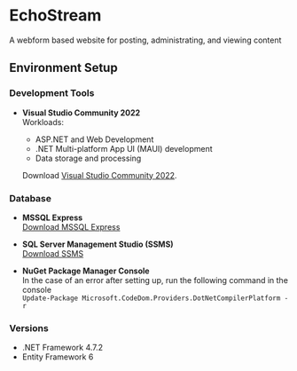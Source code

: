 # EchoStream
A webform based website for posting, administrating, and viewing content

## Environment Setup

### Development Tools
- **Visual Studio Community 2022**  
  Workloads:
  - ASP.NET and Web Development
  - .NET Multi-platform App UI (MAUI) development
  - Data storage and processing
  
  Download [Visual Studio Community 2022](https://visualstudio.microsoft.com/vs/community/).

### Database
- **MSSQL Express**  
  [Download MSSQL Express](https://www.microsoft.com/en-us/sql-server/sql-server-downloads)
  
- **SQL Server Management Studio (SSMS)**  
  [Download SSMS](https://learn.microsoft.com/en-us/sql/ssms)

- **NuGet Package Manager Console**  
  In the case of an error after setting up, run the following command in the console  
  ```Update-Package Microsoft.CodeDom.Providers.DotNetCompilerPlatform -r```

### Versions
- .NET Framework 4.7.2
- Entity Framework 6
